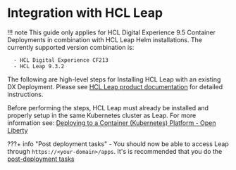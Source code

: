 # Integration with HCL Leap

!!! note
    This guide only applies for HCL Digital Experience 9.5 Container Deployments in combination with HCL Leap Helm installations.
    The currently supported version combination is:

      - HCL Digital Experience CF213
      - HCL Leap 9.3.2 

The following are high-level steps for Installing HCL Leap with an existing DX Deployment.
Please see [HCL Leap product documentation](https://help.hcltechsw.com/Leap/9.3.2/index.html) for detailed instructions. 

Before performing the steps, HCL Leap must already be installed and properly setup in the same Kubernetes cluster as Leap. For more information see: [Deploying to a Container (Kubernetes) Platform - Open Liberty](https://help.hcltechsw.com/Leap/9.3.2/deploy_container_kubernetes_openliberty.html )

???+ info "Post deployment tasks"
    - You should now be able to access Leap through `https://<your-domain>/apps`. It's is recommended that you do the [post-deployment tasks](https://help.hcltechsw.com/Leap/9.3.2/in_setting_up_environment.html)
